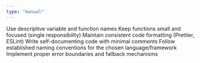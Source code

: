 ```yaml
---
type: "manual"
---
```


Use descriptive variable and function names
Keep functions small and focused (single responsibility)
Maintain consistent code formatting (Prettier, ESLint)
Write self-documenting code with minimal comments
Follow established naming conventions for the chosen language/framework
Implement proper error boundaries and fallback mechanisms